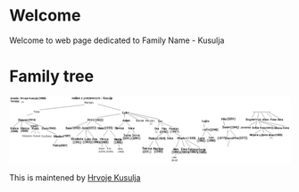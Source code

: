 # Welcome
Welcome to web page dedicated to Family Name - Kusulja

# Family tree
![Kusulja Family tree](Kusulja_Family_Tree.png)

This is maintened by [Hrvoje Kusulja](http://hrvoje.kusulja.com)
